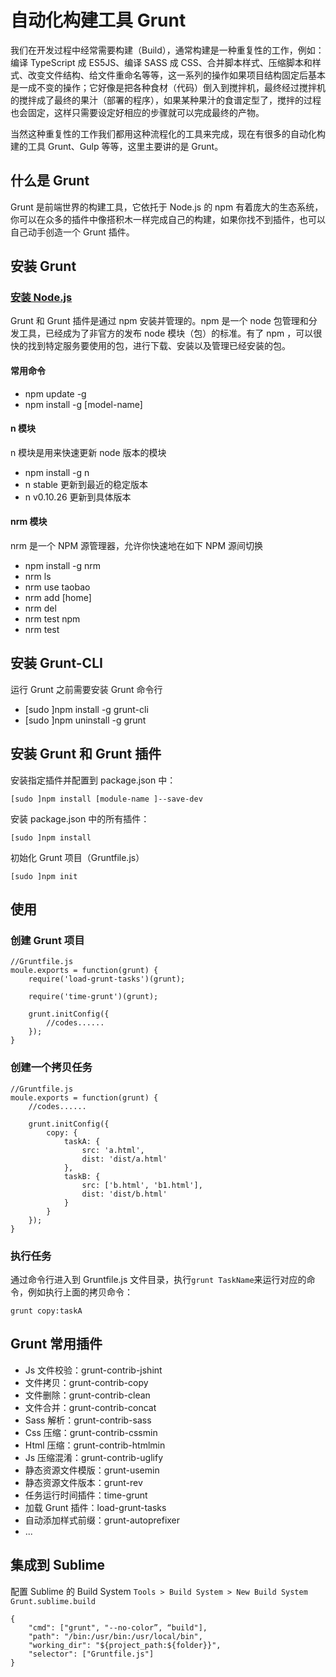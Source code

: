 # 自动化构建工具 Grunt
我们在开发过程中经常需要构建（Build），通常构建是一种重复性的工作，例如：编译 TypeScript 成 ES5JS、编译 SASS 成 CSS、合并脚本样式、压缩脚本和样式、改变文件结构、给文件重命名等等，这一系列的操作如果项目结构固定后基本是一成不变的操作；它好像是把各种食材（代码）倒入到搅拌机，最终经过搅拌机的搅拌成了最终的果汁（部署的程序），如果某种果汁的食谱定型了，搅拌的过程也会固定，这样只需要设定好相应的步骤就可以完成最终的产物。

当然这种重复性的工作我们都用这种流程化的工具来完成，现在有很多的自动化构建的工具 Grunt、Gulp 等等，这里主要讲的是 Grunt。

## 什么是 Grunt
Grunt 是前端世界的构建工具，它依托于 Node.js 的 npm 有着庞大的生态系统，你可以在众多的插件中像搭积木一样完成自己的构建，如果你找不到插件，也可以自己动手创造一个 Grunt 插件。

## 安装 Grunt
### [安装 Node.js](https://nodejs.org/en/)
Grunt 和 Grunt 插件是通过 npm 安装并管理的。npm 是一个 node 包管理和分发工具，已经成为了非官方的发布 node 模块（包）的标准。有了 npm ，可以很快的找到特定服务要使用的包，进行下载、安装以及管理已经安装的包。

#### 常用命令
* npm update -g
* npm install -g [model-name]

#### n 模块
n 模块是用来快速更新 node 版本的模块
* npm install -g n
* n stable 更新到最近的稳定版本
* n v0.10.26 更新到具体版本

#### nrm 模块
nrm 是一个 NPM 源管理器，允许你快速地在如下 NPM 源间切换
* npm install -g nrm
* nrm ls 
* nrm use taobao
* nrm add <registry> <url> [home]
* nrm del <registry>
* nrm test npm
* nrm test

## 安装 Grunt-CLI
运行 Grunt 之前需要安装 Grunt 命令行
* [sudo ]npm install -g grunt-cli
* [sudo ]npm uninstall -g grunt

## 安装 Grunt 和 Grunt 插件
安装指定插件并配置到 package.json 中：

```
[sudo ]npm install [module-name ]--save-dev
```

安装 package.json 中的所有插件：

```
[sudo ]npm install
```

初始化 Grunt 项目（Gruntfile.js）

```
[sudo ]npm init
```

## 使用
### 创建 Grunt 项目

```
//Gruntfile.js
moule.exports = function(grunt) {
    require('load-grunt-tasks')(grunt);

    require('time-grunt')(grunt);

    grunt.initConfig({
        //codes......
    });
}
```

### 创建一个拷贝任务

```
//Gruntfile.js
moule.exports = function(grunt) {
    //codes......

    grunt.initConfig({
        copy: {
            taskA: {
                src: 'a.html',
                dist: 'dist/a.html'
            },
            taskB: {
                src: ['b.html', 'b1.html'],
                dist: 'dist/b.html'
            }
        }
    });
}
```

### 执行任务
通过命令行进入到 Gruntfile.js 文件目录，执行`grunt TaskName`来运行对应的命令，例如执行上面的拷贝命令：

```
grunt copy:taskA
```

## Grunt 常用插件
* Js 文件校验：grunt-contrib-jshint
* 文件拷贝：grunt-contrib-copy
* 文件删除：grunt-contrib-clean
* 文件合并：grunt-contrib-concat
* Sass 解析：grunt-contrib-sass
* Css 压缩：grunt-contrib-cssmin
* Html 压缩：grunt-contrib-htmlmin
* Js 压缩混淆：grunt-contrib-uglify
* 静态资源文件模版：grunt-usemin
* 静态资源文件版本：grunt-rev
* 任务运行时间插件：time-grunt
* 加载 Grunt 插件：load-grunt-tasks
* 自动添加样式前缀：grunt-autoprefixer
* ...

## 集成到 Sublime
配置 Sublime 的 Build System `Tools > Build System > New Build System Grunt.sublime.build` 

```
{
    "cmd": ["grunt", "--no-color”, “build"],
    "path": "/bin:/usr/bin:/usr/local/bin",
    "working_dir": "${project_path:${folder}}",
    "selector": ["Gruntfile.js"]
}
```


